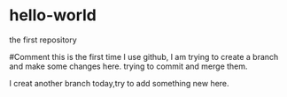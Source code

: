 # hello-world
the first repository

#Comment
this is the first time I use github, I am trying to create a branch and make some changes here.
trying to commit and merge them.

I creat another branch today,try to add something new here.
